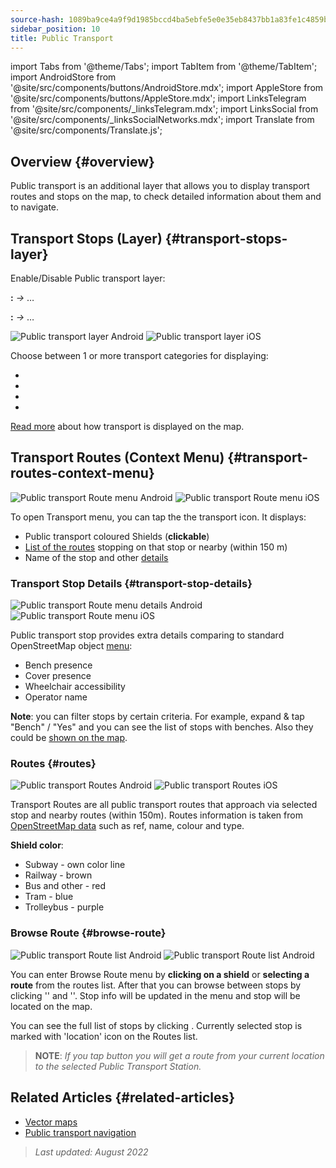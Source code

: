 ```yaml
---
source-hash: 1089ba9ce4a9f9d1985bccd4ba5ebfe5e0e35eb8437bb1a83fe1c4859bf5a769
sidebar_position: 10
title: Public Transport
---
```

import Tabs from '@theme/Tabs';
import TabItem from '@theme/TabItem';
import AndroidStore from '@site/src/components/buttons/AndroidStore.mdx';
import AppleStore from '@site/src/components/buttons/AppleStore.mdx';
import LinksTelegram from '@site/src/components/_linksTelegram.mdx';
import LinksSocial from '@site/src/components/_linksSocialNetworks.mdx';
import Translate from '@site/src/components/Translate.js';



## Overview {#overview}

Public transport is an additional layer that allows you to display transport routes and stops on the map, to check detailed information about them and to navigate.

## Transport Stops (Layer) {#transport-stops-layer}

Enable/Disable Public transport layer:

**<Translate android="true" ids="android_button_seq"/>:** *<Translate android="true" ids="shared_string_menu,configure_map,rendering_category_transport"/> →* &#8230;

<p> </p>

**<Translate ios="true" ids="ios_button_seq"/>:** *<Translate ios="true" ids="shared_string_menu,configure_map,rendering_category_transport"/> →* &#8230;

<p> </p>

![Public transport layer Android](@site/static/img/map/pt_layer_android.png) ![Public transport layer iOS](@site/static/img/map/pt_layer_ios.png)

Choose between 1 or more transport categories for displaying:

- <Translate android="true" ids="rendering_attr_transportStops_name"/>
- <Translate android="true" ids="rendering_attr_publicTransportMode_name"/>
- <Translate android="true" ids="rendering_attr_tramTrainRoutes_name"/>
- <Translate android="true" ids="rendering_attr_subwayMode_name"/>

[Read more](../map/vector-maps.md#transport) about how transport is displayed on the map.


## Transport Routes (Context Menu) {#transport-routes-context-menu}

![Public transport Route menu Android](@site/static/img/map/pt_routemenu_android.png) ![Public transport Route menu iOS](@site/static/img/map/pt_routemenu_ios.png)

To open Transport menu, you can tap the the transport icon. It displays:

- Public transport coloured Shields (**clickable**)
- [List of the routes](#routes) stopping on that stop or nearby (within 150 m)
- Name of the stop and other [details](#transport-stop-details)

### Transport Stop Details {#transport-stop-details}

![Public transport Route menu details Android](@site/static/img/map/pt_routemenu_details_android.png) ![Public transport Route menu iOS](@site/static/img/map/pt_routemenu_details_ios.png)

Public transport stop provides extra details comparing to standard OpenStreetMap object [menu](../map/map-context-menu.md#details):

- Bench presence
- Cover presence
- Wheelchair accessibility
- Operator name

**Note**: you can filter stops by certain criteria. For example, expand & tap "Bench" / "Yes" and you can see the list of stops with benches. Also they could be [shown on the map](../map/point-layers-on-map.md#points-of-interest-pois).


### Routes {#routes}

![Public transport Routes Android](@site/static/img/map/pt_routes_android.png) ![Public transport Routes iOS](@site/static/img/map/pt_routes_ios.png)

Transport Routes are all public transport routes that approach via selected stop and nearby routes (within 150m). Routes information is taken from [OpenStreetMap data](https://wiki.openstreetmap.org/wiki/Public_transport) such as ref, name, colour and type.

**Shield color**:

- Subway - own color line
- Railway - brown
- Bus and other - red
- Tram - blue
- Trolleybus - purple

### Browse Route {#browse-route}

![Public transport Route list Android](@site/static/img/map/pt_route_list_android.png) ![Public transport Route list Android](@site/static/img/map/pt_route_list_ios.png)

You can enter Browse Route menu by **clicking on a shield** or **selecting a route** from the routes list. After that you can browse between stops by clicking '<Translate android="true" ids="shared_string_previous"/>' and '<Translate android="true" ids="shared_string_next"/>'. Stop info will be updated in the menu and stop will be located on the map.

You can see the full list of stops by clicking <Translate android="true" ids="rendering_category_details"/>. Currently selected stop is marked with 'location' icon on the Routes list.

> **NOTE**: *If you tap <Translate android="true" ids="get_directions"/> button you will get a route from your current location to the selected Public Transport Station.*


## Related Articles {#related-articles}

- [Vector maps](../map/vector-maps.md)
- [Public transport navigation](../navigation/routing/public-transport-navigation.md)

> *Last updated: August 2022*